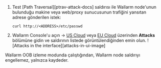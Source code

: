 1. Test [Path Traversal][ptrav-attack-docs] saldırısı ile Wallarm node'unun bulunduğu makine veya web/proxy sunucusunun trafiğini yansıtan adrese gönderilen istek:

    ```
    curl http://<ADDRESS>/etc/passwd
    ```
2. Wallarm Console'u açın → [US Cloud](https://us1.my.wallarm.com/search) veya [EU Cloud](https://my.wallarm.com/search) üzerinden **Attacks** bölümüne gidin ve saldırının listede görüntülendiğinden emin olun.
    ![Attacks in the interface][attacks-in-ui-image]

Wallarm OOB izleme modunda çalıştığından, Wallarm node saldırıyı engellemez, yalnızca kaydeder.